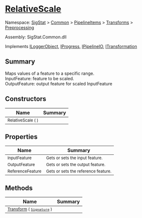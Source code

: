 # [RelativeScale](./RelativeScale.md)

Namespace: [SigStat]() > [Common](./../../../README.md) > [PipelineItems]() > [Transforms]() > [Preprocessing](./README.md)

Assembly: SigStat.Common.dll

Implements [ILoggerObject](./../../../ILoggerObject.md), [IProgress](./../../../Helpers/IProgress.md), [IPipelineIO](./../../../Pipeline/IPipelineIO.md), [ITransformation](./../../../ITransformation.md)

## Summary
Maps values of a feature to a specific range.  <br>InputFeature: feature to be scaled.<br>OutputFeature: output feature for scaled InputFeature

## Constructors

| Name | Summary | 
| --- | --- | 
| <sub>RelativeScale (  )</sub>| <sub></sub>| <br>


## Properties

| Name | Summary | 
| --- | --- | 
| <sub>InputFeature</sub>| <sub>Gets or sets the input feature.</sub>| <br>
| <sub>OutputFeature</sub>| <sub>Gets or sets the output feature.</sub>| <br>
| <sub>ReferenceFeature</sub>| <sub>Gets or sets the reference feature.</sub>| <br>


## Methods

| Name | Summary | 
| --- | --- | 
| <sub>[Transform](./Methods/RelativeScale-100663789.md) ( [`Signature`](./../../../Signature.md) )</sub>| <sub></sub>| <br>


